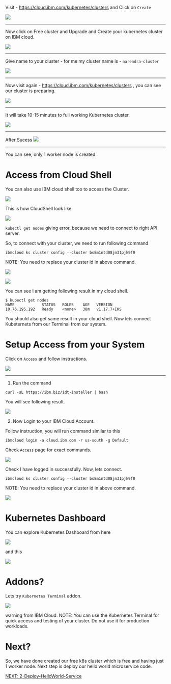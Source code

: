 Visit - https://cloud.ibm.com/kubernetes/clusters and Click on `Create`

[![](./img/1/2020-07-17_13-37.png)](#)
<hr/>

Now click on Free cluster and Upgrade and Create your kubernetes cluster on IBM cloud.

[![](./img/1/2020-07-17_13-46.png)](#)
<hr/>

 Give name to your cluster - for me my cluster name is - `narendra-cluster`

[![](./img/1/2020-07-17_13-55.png)](#)
<hr/>

 Now visit again - https://cloud.ibm.com/kubernetes/clusters , you can see our cluster is preparing.

[![](./img/1/2020-07-17_13-58.png)](#)
<hr/>

It will take 10-15 minutes to full working Kubernetes cluster.

[![](./img/1/2020-07-17_14-24.png)](#)
<hr/>

After Sucess
[![](./img/1/2020-07-17_14-32.png)](#)
<hr/>

You can see, only 1 worker node is created.

Access from Cloud Shell
===========================

You can also use IBM cloud shell too to access the Cluster.

[![](./img/1/2020-07-17_14-34_1.png)](#)

This is how CloudShell look like

[![](./img/1/2020-07-17_14-47.png)](#)

`kubectl get nodes` giving error. because we need to connect to right API server.

So, to connect with your cluster, we need to run following command

```
ibmcloud ks cluster config --cluster bs8m1ntd08jm31pjk9f0
```
NOTE: You need to replace your cluster id in above command.

[![](./img/1/2020-07-17_14-56.png)](#)

[![](./img/1/2020-07-17_14-53.png)](#)


You can see I am getting following result in my cloud shell.

```
$ kubectl get nodes
NAME            STATUS   ROLES    AGE   VERSION
10.76.195.192   Ready    <none>   38m   v1.17.7+IKS
```

You should also get same result in your cloud shell.
Now lets connect Kubeternets from our Terminal from our system.

Setup Access from your System
===========================

Click on `Access` and follow instructions.

[![](./img/1/2020-07-17_14-34.png)](#)
<hr/>

1. Run the command

```
curl -sL https://ibm.biz/idt-installer | bash
```

You will see following result.

[![](./img/1/2020-07-17_14-59.png)](#)

2. Now Login to your IBM Cloud Account.

Follow instruction, you will run command similar to this

```
ibmcloud login -a cloud.ibm.com -r us-south -g Default
```
Check `Access` page for exact commands.

[![](./img/1/2020-07-17_15-06.png)](#)

Check I have logged in successfully. Now, lets connect.

```
ibmcloud ks cluster config --cluster bs8m1ntd08jm31pjk9f0
```
NOTE: You need to replace your cluster id in above command.

[![](./img/1/2020-07-17_15-09.png)](#)


Kubernetes Dashboard
====================
You can explore Kubernetes Dashboard from here

[![](./img/1/2020-07-17_14-40.png)](#)
<br/>

and this

[![](./img/1/2020-07-17_14-41.png)](#)
<br/>


Addons?
=======

Lets try `Kubernetes Terminal` addon.

[![](./img/1/2020-07-17_15-24.png)](#)

warning from IBM Cloud.
NOTE: You can use the Kubernetes Terminal for quick access and testing of your cluster. Do not use it for production workloads.


Next?
============

So, we have done created our free k8s cluster which is free and having just 1 worker node.
Next step is deploy our hello world microservice code.

[NEXT: 2-Deploy-HelloWorld-Service](./2-Deploy-HelloWorld-Service.md)


